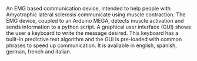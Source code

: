 An EMG  based communication device, intended to help people with Amyotrophic lateral sclerosis communicate using muscle contraction. The EMG device, coupled to an Arduino MEGA, detects muscle activation and sends information to a python script. A graphical user interface (GUI) shows the user a keyboard to write the message desired. This keyboard has a built-in predictive text algorithm and the GUI is pre-loaded with common phrases to speed up communication. It is available in  english, spanish, german, french and italian.
